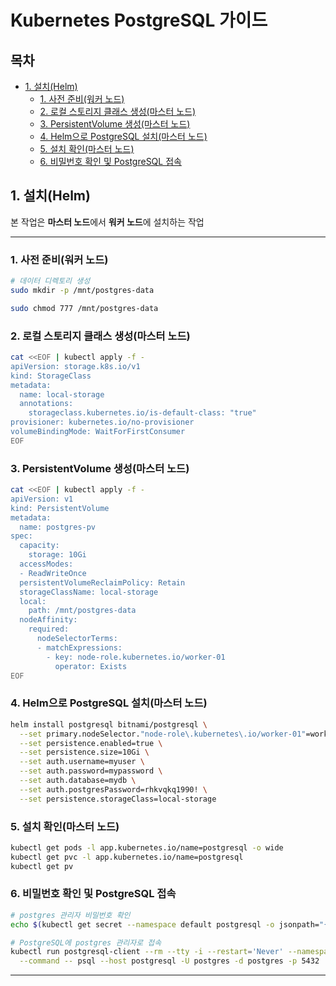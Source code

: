 # Kubernetes PostgreSQL 가이드

## 목차

- [1. 설치(Helm)](#1-설치(Helm))
  - [1. 사전 준비(워커 노드)](#1-사전-준비(워커-노드))
  - [2. 로컬 스토리지 클래스 생성(마스터 노드)](#2-로컬-스토리지-클래스-생성(마스터-노드))
  - [3. PersistentVolume 생성(마스터 노드)](#3-PersistentVolume-생성(마스터-노드))
  - [4. Helm으로 PostgreSQL 설치(마스터 노드)](#4-Helm으로-PostgreSQL-설치(마스터-노드))
  - [5. 설치 확인(마스터 노드)](#5-설치-확인(마스터-노드))
  - [6. 비밀번호 확인 및 PostgreSQL 접속](#6-비밀번호-확인-및-PostgreSQL-접속)

## 1. 설치(Helm)

본 작업은 **마스터 노드**에서 **워커 노드**에 설치하는 작업

---

### 1. 사전 준비(워커 노드)

```bash
# 데이터 디렉토리 생성
sudo mkdir -p /mnt/postgres-data

sudo chmod 777 /mnt/postgres-data
```

### 2. 로컬 스토리지 클래스 생성(마스터 노드)

```bash
cat <<EOF | kubectl apply -f -
apiVersion: storage.k8s.io/v1
kind: StorageClass
metadata:
  name: local-storage
  annotations:
    storageclass.kubernetes.io/is-default-class: "true"
provisioner: kubernetes.io/no-provisioner
volumeBindingMode: WaitForFirstConsumer
EOF
```

### 3. PersistentVolume 생성(마스터 노드)

```bash
cat <<EOF | kubectl apply -f -
apiVersion: v1
kind: PersistentVolume
metadata:
  name: postgres-pv
spec:
  capacity:
    storage: 10Gi
  accessModes:
  - ReadWriteOnce
  persistentVolumeReclaimPolicy: Retain
  storageClassName: local-storage
  local:
    path: /mnt/postgres-data
  nodeAffinity:
    required:
      nodeSelectorTerms:
      - matchExpressions:
        - key: node-role.kubernetes.io/worker-01
          operator: Exists
EOF
```

### 4. Helm으로 PostgreSQL 설치(마스터 노드)

```bash
helm install postgresql bitnami/postgresql \
  --set primary.nodeSelector."node-role\.kubernetes\.io/worker-01"=worker-01 \
  --set persistence.enabled=true \
  --set persistence.size=10Gi \
  --set auth.username=myuser \
  --set auth.password=mypassword \
  --set auth.database=mydb \
  --set auth.postgresPassword=rhkvqkq1990! \
  --set persistence.storageClass=local-storage
```

### 5. 설치 확인(마스터 노드)

```bash
kubectl get pods -l app.kubernetes.io/name=postgresql -o wide
kubectl get pvc -l app.kubernetes.io/name=postgresql
kubectl get pv
```

### 6. 비밀번호 확인 및 PostgreSQL 접속

```bash
# postgres 관리자 비밀번호 확인
echo $(kubectl get secret --namespace default postgresql -o jsonpath="{.data.postgres-password}" | base64 -d)

# PostgreSQL에 postgres 관리자로 접속
kubectl run postgresql-client --rm --tty -i --restart='Never' --namespace default --image docker.io/bitnami/postgresql:17.4.0-debian-12-r11 --env="PGPASSWORD=비밀번호입력" \
  --command -- psql --host postgresql -U postgres -d postgres -p 5432
```

---
